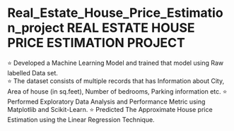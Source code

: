 # Real_Estate_House_Price_Estimation_project REAL ESTATE HOUSE PRICE ESTIMATION PROJECT   
⭐ Developed a Machine Learning Model and trained that model using Raw labelled Data set.  
⭐ The dataset consists of multiple records that has Information about City, Area of house (in sq.feet), Number of 
bedrooms, Parking information etc. 
⭐ Performed Exploratory Data Analysis and Performance Metric using Matplotlib and Scikit-Learn. 
⭐ Predicted The Approximate House price Estimation using the Linear Regression Technique.

